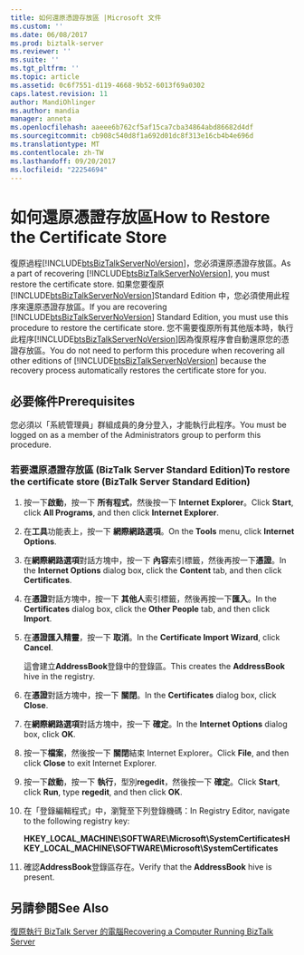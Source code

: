 ```yaml
---
title: 如何還原憑證存放區 |Microsoft 文件
ms.custom: ''
ms.date: 06/08/2017
ms.prod: biztalk-server
ms.reviewer: ''
ms.suite: ''
ms.tgt_pltfrm: ''
ms.topic: article
ms.assetid: 0c6f7551-d119-4668-9b52-6013f69a0302
caps.latest.revision: 11
author: MandiOhlinger
ms.author: mandia
manager: anneta
ms.openlocfilehash: aaeee6b762cf5af15ca7cba34864abd86682d4df
ms.sourcegitcommit: cb908c540d8f1a692d01dc8f313e16cb4b4e696d
ms.translationtype: MT
ms.contentlocale: zh-TW
ms.lasthandoff: 09/20/2017
ms.locfileid: "22254694"
---
```

# <a name="how-to-restore-the-certificate-store"></a><span data-ttu-id="58f75-102">如何還原憑證存放區</span><span class="sxs-lookup"><span data-stu-id="58f75-102">How to Restore the Certificate Store</span></span>
<span data-ttu-id="58f75-103">復原過程[!INCLUDE[btsBizTalkServerNoVersion](../includes/btsbiztalkservernoversion-md.md)]，您必須還原憑證存放區。</span><span class="sxs-lookup"><span data-stu-id="58f75-103">As a part of recovering [!INCLUDE[btsBizTalkServerNoVersion](../includes/btsbiztalkservernoversion-md.md)], you must restore the certificate store.</span></span> <span data-ttu-id="58f75-104">如果您要復原[!INCLUDE[btsBizTalkServerNoVersion](../includes/btsbiztalkservernoversion-md.md)]Standard Edition 中，您必須使用此程序來還原憑證存放區。</span><span class="sxs-lookup"><span data-stu-id="58f75-104">If you are recovering [!INCLUDE[btsBizTalkServerNoVersion](../includes/btsbiztalkservernoversion-md.md)] Standard Edition, you must use this procedure to restore the certificate store.</span></span> <span data-ttu-id="58f75-105">您不需要復原所有其他版本時，執行此程序[!INCLUDE[btsBizTalkServerNoVersion](../includes/btsbiztalkservernoversion-md.md)]因為復原程序會自動還原您的憑證存放區。</span><span class="sxs-lookup"><span data-stu-id="58f75-105">You do not need to perform this procedure when recovering all other editions of [!INCLUDE[btsBizTalkServerNoVersion](../includes/btsbiztalkservernoversion-md.md)] because the recovery process automatically restores the certificate store for you.</span></span>  
  
## <a name="prerequisites"></a><span data-ttu-id="58f75-106">必要條件</span><span class="sxs-lookup"><span data-stu-id="58f75-106">Prerequisites</span></span>  
 <span data-ttu-id="58f75-107">您必須以「系統管理員」群組成員的身分登入，才能執行此程序。</span><span class="sxs-lookup"><span data-stu-id="58f75-107">You must be logged on as a member of the Administrators group to perform this procedure.</span></span>  
  
### <a name="to-restore-the-certificate-store-biztalk-server-standard-edition"></a><span data-ttu-id="58f75-108">若要還原憑證存放區 (BizTalk Server Standard Edition)</span><span class="sxs-lookup"><span data-stu-id="58f75-108">To restore the certificate store (BizTalk Server Standard Edition)</span></span>  
  
1.  <span data-ttu-id="58f75-109">按一下**啟動**，按一下 **所有程式**，然後按一下  **Internet Explorer**。</span><span class="sxs-lookup"><span data-stu-id="58f75-109">Click **Start**, click **All Programs**, and then click **Internet Explorer**.</span></span>  
  
2.  <span data-ttu-id="58f75-110">在**工具**功能表上，按一下 **網際網路選項**。</span><span class="sxs-lookup"><span data-stu-id="58f75-110">On the **Tools** menu, click **Internet Options**.</span></span>  
  
3.  <span data-ttu-id="58f75-111">在**網際網路選項**對話方塊中，按一下 **內容**索引標籤，然後再按一下**憑證**。</span><span class="sxs-lookup"><span data-stu-id="58f75-111">In the **Internet Options** dialog box, click the **Content** tab, and then click **Certificates**.</span></span>  
  
4.  <span data-ttu-id="58f75-112">在**憑證**對話方塊中，按一下 **其他人**索引標籤，然後再按一下**匯入**。</span><span class="sxs-lookup"><span data-stu-id="58f75-112">In the **Certificates** dialog box, click the **Other People** tab, and then click **Import**.</span></span>  
  
5.  <span data-ttu-id="58f75-113">在**憑證匯入精靈**，按一下 **取消**。</span><span class="sxs-lookup"><span data-stu-id="58f75-113">In the **Certificate Import Wizard**, click **Cancel**.</span></span>  
  
     <span data-ttu-id="58f75-114">這會建立**AddressBook**登錄中的登錄區。</span><span class="sxs-lookup"><span data-stu-id="58f75-114">This creates the **AddressBook** hive in the registry.</span></span>  
  
6.  <span data-ttu-id="58f75-115">在**憑證**對話方塊中，按一下 **關閉**。</span><span class="sxs-lookup"><span data-stu-id="58f75-115">In the **Certificates** dialog box, click **Close**.</span></span>  
  
7.  <span data-ttu-id="58f75-116">在**網際網路選項**對話方塊中，按一下 **確定**。</span><span class="sxs-lookup"><span data-stu-id="58f75-116">In the **Internet Options** dialog box, click **OK**.</span></span>  
  
8.  <span data-ttu-id="58f75-117">按一下**檔案**，然後按一下 **關閉**結束 Internet Explorer。</span><span class="sxs-lookup"><span data-stu-id="58f75-117">Click **File**, and then click **Close** to exit Internet Explorer.</span></span>  
  
9. <span data-ttu-id="58f75-118">按一下**啟動**，按一下 **執行**，型別**regedit**，然後按一下 **確定**。</span><span class="sxs-lookup"><span data-stu-id="58f75-118">Click **Start**, click **Run**, type **regedit**, and then click **OK**.</span></span>  
  
10. <span data-ttu-id="58f75-119">在「登錄編輯程式」中，瀏覽至下列登錄機碼：</span><span class="sxs-lookup"><span data-stu-id="58f75-119">In Registry Editor, navigate to the following registry key:</span></span>  
  
     <span data-ttu-id="58f75-120">**HKEY_LOCAL_MACHINE\SOFTWARE\Microsoft\SystemCertificates**</span><span class="sxs-lookup"><span data-stu-id="58f75-120">**HKEY_LOCAL_MACHINE\SOFTWARE\Microsoft\SystemCertificates**</span></span>  
  
11. <span data-ttu-id="58f75-121">確認**AddressBook**登錄區存在。</span><span class="sxs-lookup"><span data-stu-id="58f75-121">Verify that the **AddressBook** hive is present.</span></span>  
  
## <a name="see-also"></a><span data-ttu-id="58f75-122">另請參閱</span><span class="sxs-lookup"><span data-stu-id="58f75-122">See Also</span></span>  
 [<span data-ttu-id="58f75-123">復原執行 BizTalk Server 的電腦</span><span class="sxs-lookup"><span data-stu-id="58f75-123">Recovering a Computer Running BizTalk Server</span></span>](../core/recovering-a-computer-running-biztalk-server.md)